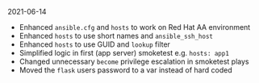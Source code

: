 
2021-06-14

* Enhanced `ansible.cfg` and `hosts` to work on Red Hat AA environment
 * Enhanced `hosts` to use short names and `ansible_ssh_host`
 * Enhanced `hosts` to use GUID and `lookup` filter
* Simplified logic in first (app server) smoketest e.g. `hosts: app1`
* Changed unnecessary `become` privilege escalation in smoketest plays
* Moved the `flask` users password to a var instead of hard coded

